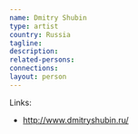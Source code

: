 ```yaml
---
name: Dmitry Shubin
type: artist
country: Russia
tagline:
description:
related-persons:
connections:
layout: person
---
```

Links:
* <http://www.dmitryshubin.ru/>
